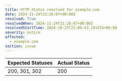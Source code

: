 ```yaml
---
title: HTTP Status resolved for example.com
date: 2024-11-24T21:26:07+00:00Z
resolved: True
resolvedWhen: 2024-11-24T21:26:07+00:00Z
resolvedStartTime: 2024-10-25T21:09:43.191474+00:00
severity: notice
affected:
  - example.com
section: issue
---
```


| Expected Statuses | Actual Status  |
|-------------------|----------------|
| 200, 301, 302 | 200 |
